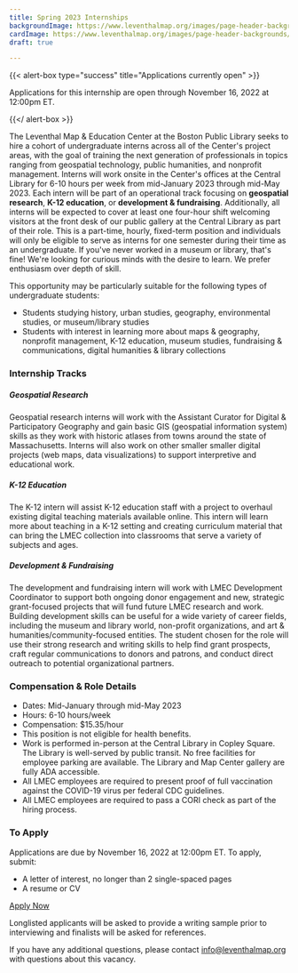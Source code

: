 ```yaml
---
title: Spring 2023 Internships
backgroundImage: https://www.leventhalmap.org/images/page-header-backgrounds/gallery.jpg
cardImage: https://www.leventhalmap.org/images/page-header-backgrounds/gallery.jpg
draft: true

---
```

{{< alert-box type="success" title="Applications currently open" >}}

Applications for this internship are open through November 16, 2022 at 12:00pm ET.

{{</ alert-box >}}

The Leventhal Map & Education Center at the Boston Public Library seeks to hire a cohort of undergraduate interns across all of the Center's project areas, with the goal of training the next generation of professionals in topics ranging from geospatial technology, public humanities, and nonprofit management. Interns will work onsite in the Center's offices at the Central Library  for 6-10 hours per week from mid-January 2023 through mid-May 2023. Each intern will be part of an operational track focusing on **geospatial research**, **K-12 education**, or **development & fundraising**. Additionally, all interns will be expected to cover at least one four-hour shift welcoming visitors at the front desk of our public gallery at the Central Library as part of their role. This is a part-time, hourly, fixed-term position and individuals will only be eligible to serve as interns for one semester during their time as an undergraduate. If you've never worked in a museum or library, that's fine! We're looking for curious minds with the desire to learn. We prefer enthusiasm over depth of skill.

This opportunity may be particularly suitable for the following types of undergraduate students:

* Students studying history, urban studies, geography, environmental studies, or museum/library studies
* Students with interest in learning more about maps & geography, nonprofit management, K-12 education, museum studies, fundraising & communications, digital humanities & library collections

### Internship Tracks

##### Geospatial Research

Geospatial research interns will work with the Assistant Curator for Digital & Participatory Geography and gain basic GIS (geospatial information system) skills as they work with historic atlases from towns around the state of Massachusetts. Interns will also work on other smaller smaller digital projects (web maps, data visualizations) to support interpretive and educational work.

##### K-12 Education

The K-12 intern will assist K-12 education staff with a project to overhaul existing digital teaching materials available online. This intern will learn more about teaching in a K-12 setting and creating curriculum material that can bring the LMEC collection into classrooms that serve a variety of subjects and ages.

##### Development & Fundraising 

The development and fundraising intern will work with LMEC Development Coordinator to support both ongoing donor engagement and new, strategic grant-focused projects that will fund future LMEC research and work. Building development skills can be useful for a wide variety of career fields, including the museum and library world, non-profit organizations, and art & humanities/community-focused entities. The student chosen for the role will use their strong research and writing skills to help find grant prospects, craft regular communications to donors and patrons, and conduct direct outreach to potential organizational partners.

### **Compensation & Role Details**

* Dates: Mid-January through mid-May 2023
* Hours: 6-10 hours/week
* Compensation: $15.35/hour
* This position is not eligible for health benefits.
* Work is performed in-person at the Central Library in Copley Square. The Library is well-served by public transit. No free facilities for employee parking are available. The Library and Map Center gallery are fully ADA accessible.
* All LMEC employees are required to present proof of full vaccination against the COVID-19 virus per federal CDC guidelines.
* All LMEC employees are required to pass a CORI check as part of the hiring process. 

### **To Apply**

Applications are due by November 16, 2022 at 12:00pm ET. To apply, submit:

* A letter of interest, no longer than 2 single-spaced pages
* A resume or CV

<a class="btn btn-lg btn-primary-outline" href="https://airtable.com/shrs3YQrkhb5DqVdw" target=_blank>Apply Now</a>

Longlisted applicants will be asked to provide a writing sample prior to interviewing and finalists will be asked for references.

If you have any additional questions, please contact [info@leventhalmap.org](mailto:info@leventhalmap.org) with questions about this vacancy.